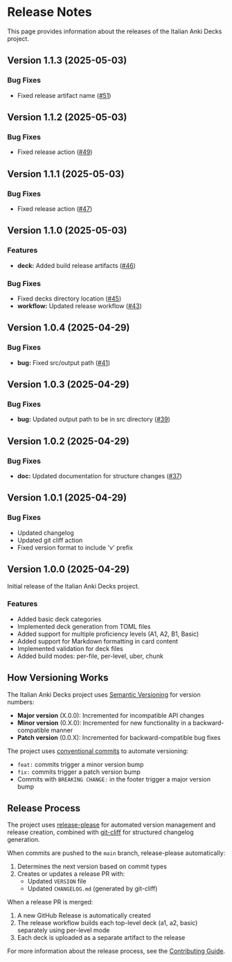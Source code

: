 # Release Notes

This page provides information about the releases of the Italian Anki Decks project.

## Version 1.1.3 (2025-05-03)

### Bug Fixes

* Fixed release artifact name ([#51](https://github.com/joshrotenberg/italian-anki/issues/51))

## Version 1.1.2 (2025-05-03)

### Bug Fixes

* Fixed release action ([#49](https://github.com/joshrotenberg/italian-anki/issues/49))

## Version 1.1.1 (2025-05-03)

### Bug Fixes

* Fixed release action ([#47](https://github.com/joshrotenberg/italian-anki/issues/47))

## Version 1.1.0 (2025-05-03)

### Features

* **deck:** Added build release artifacts ([#46](https://github.com/joshrotenberg/italian-anki/issues/46))

### Bug Fixes

* Fixed decks directory location ([#45](https://github.com/joshrotenberg/italian-anki/issues/45))
* **workflow:** Updated release workflow ([#43](https://github.com/joshrotenberg/italian-anki/issues/43))

## Version 1.0.4 (2025-04-29)

### Bug Fixes

* **bug:** Fixed src/output path ([#41](https://github.com/joshrotenberg/italian-anki/issues/41))

## Version 1.0.3 (2025-04-29)

### Bug Fixes

* **bug:** Updated output path to be in src directory ([#39](https://github.com/joshrotenberg/italian-anki/issues/39))

## Version 1.0.2 (2025-04-29)

### Bug Fixes

* **doc:** Updated documentation for structure changes ([#37](https://github.com/joshrotenberg/italian-anki/issues/37))

## Version 1.0.1 (2025-04-29)

### Bug Fixes

* Updated changelog
* Updated git cliff action
* Fixed version format to include 'v' prefix

## Version 1.0.0 (2025-04-29)

Initial release of the Italian Anki Decks project.

### Features

* Added basic deck categories
* Implemented deck generation from TOML files
* Added support for multiple proficiency levels (A1, A2, B1, Basic)
* Added support for Markdown formatting in card content
* Implemented validation for deck files
* Added build modes: per-file, per-level, uber, chunk

## How Versioning Works

The Italian Anki Decks project uses [Semantic Versioning](https://semver.org/) for version numbers:

- **Major version** (X.0.0): Incremented for incompatible API changes
- **Minor version** (0.X.0): Incremented for new functionality in a backward-compatible manner
- **Patch version** (0.0.X): Incremented for backward-compatible bug fixes

The project uses [conventional commits](https://www.conventionalcommits.org/) to automate versioning:

- `feat:` commits trigger a minor version bump
- `fix:` commits trigger a patch version bump
- Commits with `BREAKING CHANGE:` in the footer trigger a major version bump

## Release Process

The project uses [release-please](https://github.com/googleapis/release-please) for automated version management and release creation, combined with [git-cliff](https://github.com/orhun/git-cliff) for structured changelog generation.

When commits are pushed to the `main` branch, release-please automatically:
1. Determines the next version based on commit types
2. Creates or updates a release PR with:
   - Updated `VERSION` file
   - Updated `CHANGELOG.md` (generated by git-cliff)

When a release PR is merged:
1. A new GitHub Release is automatically created
2. The release workflow builds each top-level deck (a1, a2, basic) separately using per-level mode
3. Each deck is uploaded as a separate artifact to the release

For more information about the release process, see the [Contributing Guide](../developer-guide/contributing.md).